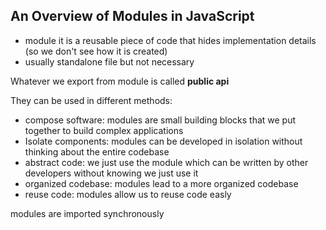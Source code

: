 ## An Overview of Modules in JavaScript

- module it is a reusable piece of code that hides implementation details (so we don't see how it is created)
- usually standalone file but not necessary

Whatever we export from module is called <b>public api</b>

They can be used in different methods:
- compose software: modules are small building blocks that we put together to build complex applications 
- Isolate components: modules can be developed in isolation without thinking about the entire codebase
- abstract code: we just use the module which can be written by other developers without knowing we just use it
- organized codebase: modules lead to a more organized codebase
- reuse code: modules allow us to reuse code easly

modules are imported synchronously 